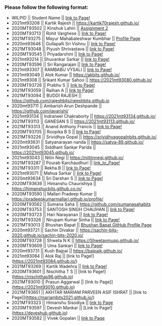 ### Please follow the following format: ###
* WILPID      ||     Student Name             ||        [link to Page!](http://google.com)
* 2021mt93208 ||  Kartik Rajesh               ||  https://kartik70rajesh.github.io/
* 2020MT93502 || Kinshuk Lahiri               || [Assignment 2](https://kinshuk-2020mt93502.github.io/)
* 2020MT93713 || Rohit Varghese               || [link to Page!](https://rohitvarghese96.github.io/)
* 2021MT93275 || Mayur Mahabaleshwar Kumbhar  || [Profile Page](https://themayurkumbhar.github.io/)
* 2020mt93648 ||     Gullapalli Sri Vishnu    ||        [link to Page!](https://srivishnu-g.github.io/)
* 2021MT93048 || Piyush Shrivastava           || [link to Page!](http://piyushshri.github.io)
* 2020MT93545 ||     Priyadarshini            ||        [link to Page!](https://priyadarshinibits.github.io/)
* 2021mt93214 || Shuvankar Sarkar || [link to Page!](https://sonu041.github.io/)
* 2020MT93596 ||     Sri Rangarajan ||        [link to Page!](https://rangabits.github.io/)
* 2021mt93307 ||  RAMBABU VYSALI ||      [link to Page!]([http://google.com](https://vysalirambabu.github.io/))
* 2021mt93049 || Alok Kumar || https://akbits.github.io/
* 2021mt9308  || Srikant Kumar Sahoo || https://2021mt93080.github.io/
* 2020MT93726 || Prabhu S || [link to Page!](https://prabhus489.github.io/)
* 2021MT93059 ||   Raihan A   ||   [link to Page!](https://raihanameen.github.io)
* 2021MT93094 || BUDDI RAJESH || https://github.com/rajeshbits/rajeshbits.github.io
* 2020mt93711 || Ambarish Arun Deshpande ||  https://github.com/javarishi/
* 2021mt93134 || Indraneel Chakraborty ||  https://2021mt93134.github.io/
* 2021MT93113 ||  GANESAN S ||   https://2021mt93113.github.io/
* 2021MT93313 || Anand Anthony Francis || [link to Page!](https://anandanthonybits.github.io/)
* 2020MT93705 ||     Roopika B S      || [link to Page!](https://roopikasrinivas.github.io/)
* 2021MT93226 || Srividhya Gopal  ||     https://srividhyagopalnbits.github.io/
* 2020mt93631 ||  Satyanarayan nanda  || https://satya-89.github.io/
* 2021mt93045 ||  Siddhant Sankar Parida || https://2021mt93045.github.io/
* 2021mt93043 || Nitin Negi || https://niitiinnegi.github.io/
* 2021MT93287 || Pourab Karchaudhuri || [link_to_Page!](https://pourabkarchaudhuri.github.io/)
* 2021MT93311 ||     Rekha.B ||        [link to Page!](https://rekha091216.github.io/)
* 2021mt93071 ||     Mahua Sarkar ||        [link to Page!](https://mahuasarkar.github.io/) 
* 2020mt93634 || Sri Darshan S || [link to Page!](https://sridarshans.github.io/) 
* 2020MT93636 || Himanshu Chaurishiya || https://himanshucbits.github.co.in/
* 2020MT93590 || Mallari Pradeep Kumar || https://pradeepkumarmallari.github.io/profile/
* 2020MT93562 ||    Sumana Saha      ||      https://github.com/sumanasahabits
* 2020MT93753 || SANTOSH SINGH CHAUHAN || [link to Page!](https://santoshbits.github.io)
* 2020MT93723 || Hari Narayanan || [link to Page!](https://pnhari.github.io/)
* 2021MT93326 || Nirupam Kumar Sinha || [link to Page!](https://nirupambitspilani.github.io/)
* 2021MT93013 || Bhushan Bapat || [Bhushan Bapat GitHub Profile Page](https://bhushanbapat.github.io/)
* 2020mt93721 || Sachin Divakar || https://sachin-bits-2020.github.io/sachin-bits-2020.io/
* 2020MT93728 || Shweta N K || https://Shwetavmupp.github.io/
* 2020MT93609 || Uma Sankari || [link to Page!](https://umasankaribits.github.io/)
* 2020mt93731 || Kush Bajpai || https://bajpaik.github.io/
* 2021mt93084 || Alok Raj || [link to Page!] (https://2021mt93084.github.io/)
* 2021MT93269 || Kartik Wadehra || [link to Page!](https://censorcarnage.github.io/)
* 2020MT93601 || Nischitha T S || [link to Page!] (https://nischithas96.github.io)
* 2021MT93010 || Prasun Aggarwal || [link to Page]](https://2021mt93010.github.io)
* 2021MT93651 || AKHTAR MARIAM PARVEEN ASIF ISHRAT || [link to Page]](https://mariambits2021.github.io/)
* 2021MT93323 || Himanshu Sisodiya || [link to Page](https://i-siso.github.io)
* 2020MT93597 || Devesh Mankar || [Link to Page!] (https://deveshub.github.io)
* 2020MT93582 || Vivek Gopalan || [link to Page](https://vivekgopal-bits.github.io/)

